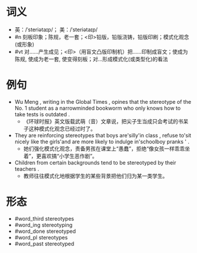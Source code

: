 # 词义
- 英：/ˈsteriətaɪp/； 美：/ˈsteriətaɪp/
- #n 刻板印象；陈规，老一套；<印>铅版，铅版浇铸，铅版印刷；模式化观念(或形象)
- #vt 对……产生成见；<印>（用盲文凸版印制机）把……印制成盲文；使成为陈规, 使成为老一套, 使变得刻板；对…形成模式化(或类型化)的看法
# 例句
- Wu Meng , writing in the Global Times , opines that the stereotype of the No. 1 student as a narrowminded bookworm who only knows how to take tests is outdated .
	- 《环球时报》英文版载武萌（音）文章说，把尖子生当成只会考试的书呆子这种模式化观念已经过时了。
- They are reinforcing stereotypes that boys are'silly'in class , refuse to'sit nicely like the girls'and are more likely to indulge in'schoolboy pranks ' .
	- 她们强化模式化观念，责备男孩在课堂上“愚蠢”，拒绝“像女孩一样乖乖坐着”，更喜欢搞“小学生恶作剧”。
- Children from certain backgrounds tend to be stereotyped by their teachers .
	- 教师往往模式化地根据学生的某些背景把他们归为某一类学生。
# 形态
- #word_third stereotypes
- #word_ing stereotyping
- #word_done stereotyped
- #word_pl stereotypes
- #word_past stereotyped
